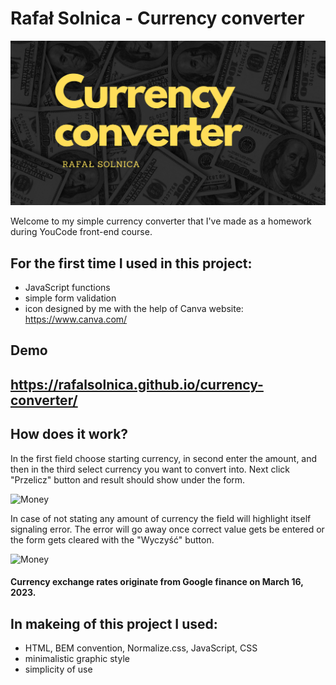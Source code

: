 # Rafał Solnica - Currency converter

![Money](./images/README_background.png)

Welcome to my simple currency converter that I've made as a homework during YouCode front-end course.

## For the first time I used in this project:

- JavaScript functions
- simple form validation
- icon designed by me with the help of Canva website: https://www.canva.com/

## Demo

## https://rafalsolnica.github.io/currency-converter/

## How does it work?

In the first field choose starting currency, in second enter the amount, and then in the third select currency you want to convert into. Next click "Przelicz" button and result should show under the form.

![Money](./images/example.gif)

In case of not stating any amount of currency the field will highlight itself signaling error. The error will go away once correct value gets be entered or the form gets cleared with the "Wyczyść" button.

![Money](./images/example_error.gif)

#### Currency exchange rates originate from Google finance on March 16, 2023.

## In makeing of this project I used:

- HTML, BEM convention, Normalize.css, JavaScript, CSS
- minimalistic graphic style
- simplicity of use
